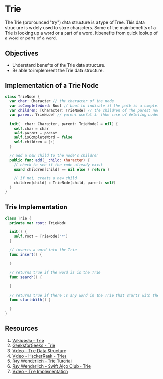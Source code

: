 # Trie

The Trie (pronounced "try") data structure is a type of Tree. This data structure is widely used to store characters. Some of the main benefits of a Trie is looking up a word or a part of a word. It benefits from quick lookup of a word or parts of a word.  

## Objectives

* Understand benefits of the Trie data structure.
* Be able to implemeent the Trie data structure.

## Implementation of a Trie Node 

```swift 
class TrieNode {
  var char: Character // the character of the node
  var isCompleteWord: Bool // bool to indicate if the path is a complete word
  var children: [Character: TrieNode] // the children of the parent node
  var parent: TrieNode? // parent useful in thhe case of deleting nodes
  
  init(_ char: Character, parent: TrieNode? = nil) {
    self.char = char
    self.parent = parent
    self.isCompleteWord = false
    self.children = [:]
  }
  
  // add a new child to the node's children
  public func add(_ child: Character) {
    // check to see if the node already exist
    guard children[child] == nil else { return }
    
    // if not, create a new child
    children[child] = TrieNode(child, parent: self)
  }
}
```

## Trie Implementation 

```swift 
class Trie {
  private var root: TrieNode
  
  init() {
    self.root = TrieNode("*")
  }
  
  // inserts a word into the Trie
  func insert() {
    
  }
  
  // returns true if the word is in the Trie
  func search() {
    
  }
  
  // returns true if there is any word in the Trie that starts with the given prefix
  func startsWith() {
    
  }
}
```

## Resources 

1. [Wikipedia - Trie](https://en.wikipedia.org/wiki/Trie)
2. [GeeksforGeeks - Trie](https://www.geeksforgeeks.org/trie-insert-and-search/)
3. [Video - Trie Data Structure](https://www.youtube.com/watch?v=-urNrIAQnNo)
4. [Video - HackerRank - Tries](https://youtu.be/zIjfhVPRZCg)
5. [Ray Wenderlich - Trie Tutorial](https://www.raywenderlich.com/892-swift-algorithm-club-swift-trie-data-structure)
6. [Ray Wenderlich - Swift Algo Club - Trie]( https://github.com/raywenderlich/swift-algorithm-club/tree/master/Trie)
7. [Video - Trie Implementation](https://www.youtube.com/watch?v=giiaIofn31A)
